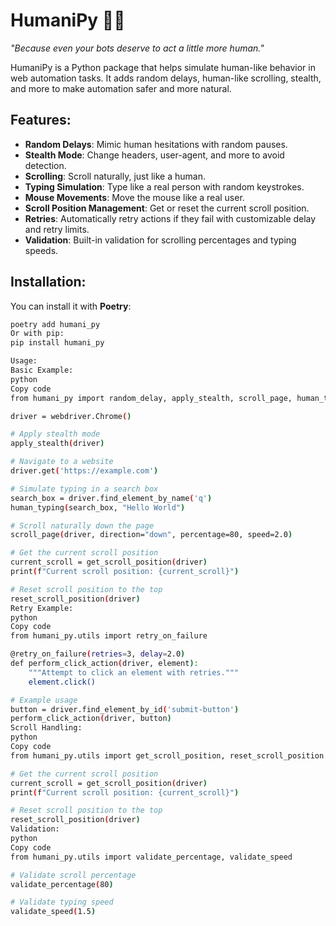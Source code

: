 # HumaniPy 🐍✨

_"Because even your bots deserve to act a little more human."_

HumaniPy is a Python package that helps simulate human-like behavior in web automation tasks. It adds random delays, human-like scrolling, stealth, and more to make automation safer and more natural.

## Features:
- **Random Delays**: Mimic human hesitations with random pauses.
- **Stealth Mode**: Change headers, user-agent, and more to avoid detection.
- **Scrolling**: Scroll naturally, just like a human.
- **Typing Simulation**: Type like a real person with random keystrokes.
- **Mouse Movements**: Move the mouse like a real user.
- **Scroll Position Management**: Get or reset the current scroll position.
- **Retries**: Automatically retry actions if they fail with customizable delay and retry limits.
- **Validation**: Built-in validation for scrolling percentages and typing speeds.

## Installation:
You can install it with **Poetry**:
```bash
poetry add humani_py
Or with pip:
pip install humani_py

Usage:
Basic Example:
python
Copy code
from humani_py import random_delay, apply_stealth, scroll_page, human_typing, get_scroll_position, reset_scroll_position

driver = webdriver.Chrome()

# Apply stealth mode
apply_stealth(driver)

# Navigate to a website
driver.get('https://example.com')

# Simulate typing in a search box
search_box = driver.find_element_by_name('q')
human_typing(search_box, "Hello World")

# Scroll naturally down the page
scroll_page(driver, direction="down", percentage=80, speed=2.0)

# Get the current scroll position
current_scroll = get_scroll_position(driver)
print(f"Current scroll position: {current_scroll}")

# Reset scroll position to the top
reset_scroll_position(driver)
Retry Example:
python
Copy code
from humani_py.utils import retry_on_failure

@retry_on_failure(retries=3, delay=2.0)
def perform_click_action(driver, element):
    """Attempt to click an element with retries."""
    element.click()

# Example usage
button = driver.find_element_by_id('submit-button')
perform_click_action(driver, button)
Scroll Handling:
python
Copy code
from humani_py.utils import get_scroll_position, reset_scroll_position

# Get the current scroll position
current_scroll = get_scroll_position(driver)
print(f"Current scroll position: {current_scroll}")

# Reset scroll position to the top
reset_scroll_position(driver)
Validation:
python
Copy code
from humani_py.utils import validate_percentage, validate_speed

# Validate scroll percentage
validate_percentage(80)

# Validate typing speed
validate_speed(1.5)
